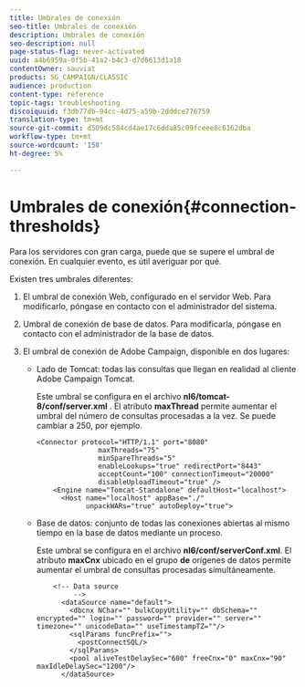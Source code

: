 ```yaml
---
title: Umbrales de conexión
seo-title: Umbrales de conexión
description: Umbrales de conexión
seo-description: null
page-status-flag: never-activated
uuid: a4b6959a-0f5b-41a2-b4c3-d7d6613d1a18
contentOwner: sauviat
products: SG_CAMPAIGN/CLASSIC
audience: production
content-type: reference
topic-tags: troubleshooting
discoiquuid: f3db77db-94cc-4d75-a59b-2dddce776759
translation-type: tm+mt
source-git-commit: d509dc584cd4ae17c6dda85c09fceee8c6162dba
workflow-type: tm+mt
source-wordcount: '158'
ht-degree: 5%

---
```



# Umbrales de conexión{#connection-thresholds}

Para los servidores con gran carga, puede que se supere el umbral de conexión. En cualquier evento, es útil averiguar por qué.

Existen tres umbrales diferentes:

1. El umbral de conexión Web, configurado en el servidor Web. Para modificarlo, póngase en contacto con el administrador del sistema.
1. Umbral de conexión de base de datos. Para modificarla, póngase en contacto con el administrador de la base de datos.
1. El umbral de conexión de Adobe Campaign, disponible en dos lugares:

   * Lado de Tomcat: todas las consultas que llegan en realidad al cliente Adobe Campaign Tomcat.

      Este umbral se configura en el archivo **nl6/tomcat-8/conf/server.xml** . El atributo **maxThread** permite aumentar el umbral del número de consultas procesadas a la vez. Se puede cambiar a 250, por ejemplo.

      ```
      <Connector protocol="HTTP/1.1" port="8080"
                     maxThreads="75"
                     minSpareThreads="5"
                     enableLookups="true" redirectPort="8443"
                     acceptCount="100" connectionTimeout="20000"
                     disableUploadTimeout="true" />
          <Engine name="Tomcat-Standalone" defaultHost="localhost">
            <Host name="localhost" appBase="./"
                  unpackWARs="true" autoDeploy="true">
      ```

   * Base de datos: conjunto de todas las conexiones abiertas al mismo tiempo en la base de datos mediante un proceso.

      Este umbral se configura en el archivo **nl6/conf/serverConf.xml**. El atributo **maxCnx** ubicado en el grupo **de** orígenes de datos permite aumentar el umbral de consultas procesadas simultáneamente.

      ```
          <!-- Data source
               -->
            <dataSource name="default">
              <dbcnx NChar="" bulkCopyUtility="" dbSchema="" encrypted="" login="" password="" provider="" server="" timezone="" unicodeData="" useTimestampTZ=""/>
              <sqlParams funcPrefix="">
                <postConnectSQL/>
              </sqlParams>
              <pool aliveTestDelaySec="600" freeCnx="0" maxCnx="90" maxIdleDelaySec="1200"/>
            </dataSource>
      ```

